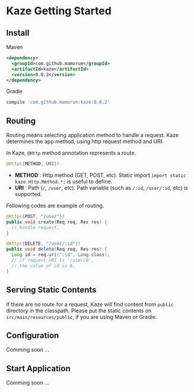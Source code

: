 # Kaze Getting Started

<!-- TODO : Table of Contents

- Install
- Routing
- Serving Static Contents
- Configuration ?
- Start Application

 -->


## Install
Maven

```xml
<dependency>
  <groupId>com.github.mamorum</groupId>
  <artifactId>kaze</artifactId>
  <version>0.0.2</version>
</dependency>
```

Gradle

```gradle
compile 'com.github.mamorum:kaze:0.0.2'
```


## Routing
Routing means selecting application method to handle a request. Kaze determines the app method, using http request method and URI.

In Kaze, `@Http` method annotation represents a route.

```java
@Http({METHOD, URI})
```

- __METHOD__ : Http method (GET, POST, etc). Static import `import static kaze.Http.Method.*;` is useful to define.
- __URI__ : Path (`/`, `/user`, etc). Path variable (such as `/:id`, `/user/:id`, etc) is supported.

Following codes are example of routing.

```java
@Http({POST, "/user"})
public void create(Req req, Res res) {
  // handle request.
} 
```

```java
@Http({DELETE, "/user/:id"})
public void delete(Req req, Res res) {
  Long id = req.uri(":id", Long.class);
  // if request URI is '/user/8',
  // the value of id is 8.
} 
```



## Serving Static Contents
If there are no route for a request, Kaze will find content from `public` directory in the classpath. Please put the static contents on `src/main/resources/public`, if you are using Maven or Gradle.


## Configuration
Comming soon ...


## Start Application
Comming soon ...
